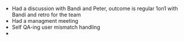 - Had a discussion with Bandi and Peter, outcome is regular 1on1 with Bandi and retro for the team
- Had a managment meeting
- Self QA-ing user mismatch handling
- 